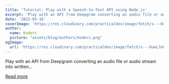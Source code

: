 ```yaml
---
title: 'Tutorial: Play with a Speech-to-Text API using Node.js'
excerpt: 'Play with an API from Deepgram converting an audio file or audio stream into written...'
date: '2022-03-16'
coverImage: 'https://res.cloudinary.com/practicaldev/image/fetch/s---6uwL7eQ--/c_imagga_scale,f_auto,fl_progressive,h_420,q_auto,w_1000/https://dev-to-uploads.s3.amazonaws.com/uploads/articles/gsvw6wi2epl5ryq2u7cl.png'
author:
  name: Koders
  picture: "assets/blog/authors/koders.png"
ogImage:
  url: 'https://res.cloudinary.com/practicaldev/image/fetch/s---6uwL7eQ--/c_imagga_scale,f_auto,fl_progressive,h_420,q_auto,w_1000/https://dev-to-uploads.s3.amazonaws.com/uploads/articles/gsvw6wi2epl5ryq2u7cl.png'
---
```


Play with an API from Deepgram converting an audio file or audio stream into written...

[Read more](https://dev.to/yongchanghe/tutorial-play-with-a-speech-to-text-api-using-nodejs-2527)
